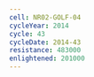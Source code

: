 ```yaml
---
cell: NR02-GOLF-04
cycleYear: 2014
cycle: 43
cycleDate: 2014-43
resistance: 483000
enlightened: 201000
---
```

